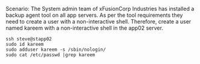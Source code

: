 Scenario: The System admin team of xFusionCorp Industries has installed a backup agent tool on all app servers. As per the tool requirements they need to create a user with a 
non-interactive shell. Therefore, create a user named kareem with a non-interactive shell in the app02 server.

```
ssh steve@stapp02
sudo id kareem
sudo adduser kareem -s /sbin/nologin/
sudo cat /etc/passwd |grep kareem
```
